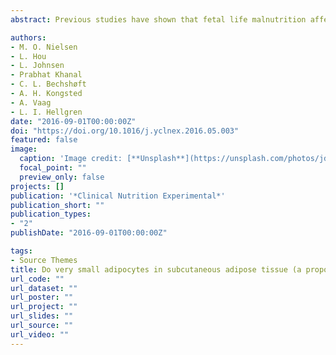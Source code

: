 ```yaml
---
abstract: Previous studies have shown that fetal life malnutrition affects preferences for fat deposition in the body thereby predisposing for visceral adipocity and associated disorders in glucose-insulin regulation. In this study, we aimed to test the hypotheses that late-gestation undernutrition 1) has long-term differential impacts on development, expandability and metabolic features in subcutaneous as compared to perirenal and mesenteric adipose tissues, which 2) will predispose for visceral obesity upon exposure to an obesogenic diet in early postnatal life. Twin-bearing last trimester ewes received diets supplying 100% (NORM) or 50% (LOW) of protein and energy requirements. Lambs received moderate, low-fat (CONV) or high-carbohydrate-high-fat (HCHF) diets from 3-days until 6-months of age (just after puberty), and then half the lambs (including all males) were sacrificed. Remaining animals (exclusively females) received a low-fat, grass-based diet until sacrificed at 2-years of age (adulthood). In subcutaneous, perirenal and mesenteric fat, energy metabolism related gene expressions and fatty acid composition were determined. Histological evaluations were performed of subcutaneous and perirenal fat. The late-gestation undernutrition reduced whole-body insulin sensitivity and increased the risk of obesity-induced mesenteric adiposity in the sheep used in the experiment. A deviating morphology of subcutaneous adipose tissue with greater occurrence of very small adipocytes (<40 μm in diameter) and collagen infiltration was observed in the non-obese LOW/CONV lambs, and after dietary correction (and associated body fat loss) it became apparent in all adult LOW sheep. LOW lambs deposited more fat in visceral compared to subcutaneous fat when exposed to the obesogenic HCHF diet. Prenatal undernutrition had differential impacts in subcutaneous versus perirenal fat on expressions of glucose-insulin signaling and lipid metabolism genes and on fatty acid composition, but these prenatal impacts were not sustained into adulthood, except to a limited extent in perirenal fat, where C14:0 was decreased in LOW sheep. The present study showed that greater preponderance of very small adipocytes, increased collagen infiltration and reduced subcutaneous lipid accumulation ability, as well as altered perirenal fat preferences for accumulation of C14:0 can have a fetal origin. Disturbance of normal (subcutaneous) adipose tissue development may play a key role in linking fetal malnutrition to disease risk later in life.

authors:
- M. O. Nielsen
- L. Hou
- L. Johnsen
- Prabhat Khanal
- C. L. Bechshøft
- A. H. Kongsted
- A. Vaag
- L. I. Hellgren
date: "2016-09-01T00:00:00Z"
doi: "https://doi.org/10.1016/j.yclnex.2016.05.003"
featured: false
image:
  caption: 'Image credit: [**Unsplash**](https://unsplash.com/photos/jdD8gXaTZsc)'
  focal_point: ""
  preview_only: false
projects: []
publication: '*Clinical Nutrition Experimental*'
publication_short: ""
publication_types:
- "2"
publishDate: "2016-09-01T00:00:00Z"

tags:
- Source Themes
title: Do very small adipocytes in subcutaneous adipose tissue (a proposed risk factor for insulin insensitivity) have a fetal origin?
url_code: ""
url_dataset: ""
url_poster: ""
url_project: ""
url_slides: ""
url_source: ""
url_video: ""
---
```


